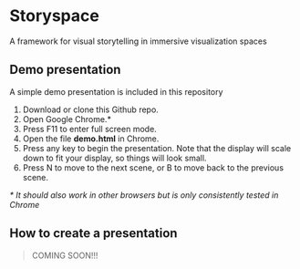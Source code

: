# Storyspace
A framework for visual storytelling in immersive visualization spaces

## Demo presentation

A simple demo presentation is included in this repository

1. Download or clone this Github repo.
3. Open Google Chrome.*
4. Press F11 to enter full screen mode.
5. Open the file **demo.html** in Chrome.
6. Press any key to begin the presentation. Note that the display will scale down to fit your display, so things will look small.
7. Press N to move to the next scene, or B to move back to the previous scene.

*\* It should also work in other browsers but is only consistently tested in Chrome*

## How to create a presentation

> COMING SOON!!!
